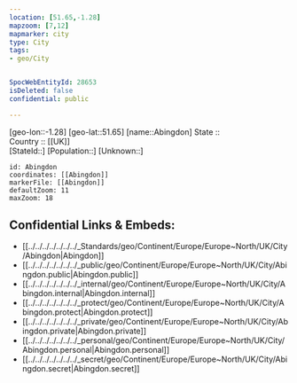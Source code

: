 ```yaml
---
location: [51.65,-1.28] 
mapzoom: [7,12] 
mapmarker: city 
type: City
tags:
- geo/City


SpocWebEntityId: 28653
isDeleted: false
confidential: public

---
```

[geo-lon::-1.28] 
[geo-lat::51.65] 
[name::Abingdon] 
State ::  
Country :: [[UK]]  
[StateId::] 
[Population::] 
[Unknown::] 


```leaflet
id: Abingdon
coordinates: [[Abingdon]] 
markerFile: [[Abingdon]] 
defaultZoom: 11 
maxZoom: 18
```


## Confidential Links & Embeds: 
- [[../../../../../../../_Standards/geo/Continent/Europe/Europe~North/UK/City/Abingdon|Abingdon]] 
- [[../../../../../../../_public/geo/Continent/Europe/Europe~North/UK/City/Abingdon.public|Abingdon.public]] 
- [[../../../../../../../_internal/geo/Continent/Europe/Europe~North/UK/City/Abingdon.internal|Abingdon.internal]] 
- [[../../../../../../../_protect/geo/Continent/Europe/Europe~North/UK/City/Abingdon.protect|Abingdon.protect]] 
- [[../../../../../../../_private/geo/Continent/Europe/Europe~North/UK/City/Abingdon.private|Abingdon.private]] 
- [[../../../../../../../_personal/geo/Continent/Europe/Europe~North/UK/City/Abingdon.personal|Abingdon.personal]] 
- [[../../../../../../../_secret/geo/Continent/Europe/Europe~North/UK/City/Abingdon.secret|Abingdon.secret]] 
